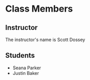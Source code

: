 # Class Members

## Instructor

The instructor's name is Scott Dossey

## Students

* Seana Parker
* Justin Baker
